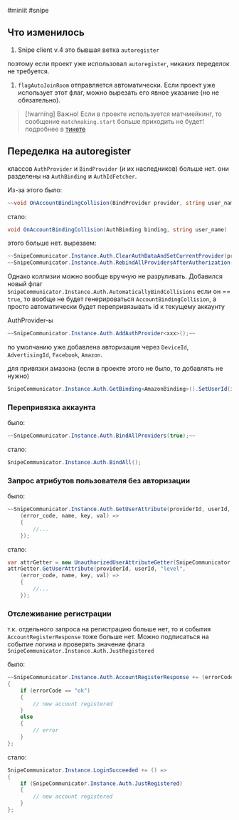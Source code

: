 #miniit #snipe 

## Что изменилось

1. Snipe client v.4 это бывшая ветка `autoregister`

поэтому если проект уже использовал `autoregister`, никаких переделок не требуется.

1. `flagAutoJoinRoom` отправляется автоматически. Если проект уже использует этот флаг, можно вырезать его явное указание (но не обязательно).

>[!warning] Важно!
>Если в проекте используется матчмейкинг, то сообщение `matchmaking.start` больше приходить не будет! подробнее в [тикете](https://trello.com/c/gegiW9Vp/1226-%D1%84%D0%BB%D0%B0%D0%B3-%D0%B0%D0%B2%D1%82%D0%BE-%D0%B4%D0%B6%D0%BE%D0%B9%D0%BD-%D0%BA-%D1%80%D1%83%D0%BC%D0%B5)

## Переделка на autoregister

классов `AuthProvider` и `BindProvider` (и их наследников) больше нет. они разделены на `AuthBinding` и `AuthIdFetcher`.

Из-за этого
было:

```csharp
~~void OnAccountBindingCollision(BindProvider provider, string user_name)~~
```

стало:

```csharp
void OnAccountBindingCollision(AuthBinding binding, string user_name)
```

этого больше нет. вырезаем:

```csharp
~~SnipeCommunicator.Instance.Auth.ClearAuthDataAndSetCurrentProvider(provider);~~
~~SnipeCommunicator.Instance.Auth.RebindAllProvidersAfterAuthorization();~~
```

Однако коллизии можно вообще вручную не разруливать. Добавился новый флаг
`SnipeCommunicator.Instance.Auth.AutomaticallyBindCollisions`
если он == `true`, то вообще не будет генерироваться `AccountBindingCollision`, а просто автоматически будет перепривязывать id к текущему аккаунту

AuthProvider-ы

```csharp
~~SnipeCommunicator.Instance.Auth.AddAuthProvider<xxx>();~~
```

по умолчанию уже добавлена авторизация через `DeviceId`, `AdvertisingId`, `Facebook`, `Amazon`.

для привязки амазона (если в проекте этого не было, то добавлять не нужно)

```csharp
SnipeCommunicator.Instance.Auth.GetBinding<AmazonBinding>().SetUserId(id);
```

### Перепривязка аккаунта

было:

```csharp
~~SnipeCommunicator.Instance.Auth.BindAllProviders(true);~~
```

стало:

```csharp
SnipeCommunicator.Instance.Auth.BindAll();
```

### Запрос атрибутов пользователя без авторизации

было:

```csharp
~~SnipeCommunicator.Instance.Auth.GetUserAttribute(providerId, userId, "level",~~
	(error_code, name, key, val) =>
	{
		//...
	});
```

стало:

```csharp
var attrGetter = new UnauthorizedUserAttributeGetter(SnipeCommunicator.Instance);
attrGetter.GetUserAttribute(providerId, userId, "level",
	(error_code, name, key, val) =>
	{
		//...
	});
```

### Отслеживание регистрации

т.к. отдельного запроса на регистрацию больше нет, то и события `AccountRegisterResponse` тоже больше нет. Можно подписаться на событие логина и проверять значение флага `SnipeCommunicator.Instance.Auth.JustRegistered`

было:

```csharp
~~SnipeCommunicator.Instance.Auth.AccountRegisterResponse += (errorCode, userId) =>~~
{
	if (errorCode == "ok")
	{
		// new account registered
	}
	else
	{
		// error
	}
};
```

стало:

```csharp
SnipeCommunicator.Instance.LoginSucceeded += () =>
{
	if (SnipeCommunicator.Instance.Auth.JustRegistered)
	{
		// new account registered
	}
};
```